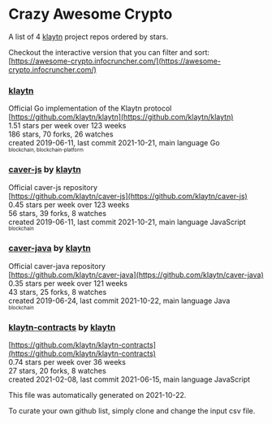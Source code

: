 # Crazy Awesome Crypto
A list of 4 [klaytn](https://github.com/klaytn) project repos ordered by stars.  

Checkout the interactive version that you can filter and sort: 
[https://awesome-crypto.infocruncher.com/](https://awesome-crypto.infocruncher.com/)  


### [klaytn](https://github.com/klaytn/klaytn)  
Official Go implementation of the Klaytn protocol  
[https://github.com/klaytn/klaytn](https://github.com/klaytn/klaytn)  
1.51 stars per week over 123 weeks  
186 stars, 70 forks, 26 watches  
created 2019-06-11, last commit 2021-10-21, main language Go  
<sub><sup>blockchain, blockchain-platform</sup></sub>


### [caver-js](https://github.com/klaytn/caver-js) by [klaytn](https://github.com/klaytn)  
Official caver-js repository  
[https://github.com/klaytn/caver-js](https://github.com/klaytn/caver-js)  
0.45 stars per week over 123 weeks  
56 stars, 39 forks, 8 watches  
created 2019-06-11, last commit 2021-10-21, main language JavaScript  
<sub><sup>blockchain</sup></sub>


### [caver-java](https://github.com/klaytn/caver-java) by [klaytn](https://github.com/klaytn)  
Official caver-java repository  
[https://github.com/klaytn/caver-java](https://github.com/klaytn/caver-java)  
0.35 stars per week over 121 weeks  
43 stars, 25 forks, 8 watches  
created 2019-06-24, last commit 2021-10-22, main language Java  
<sub><sup>blockchain</sup></sub>


### [klaytn-contracts](https://github.com/klaytn/klaytn-contracts) by [klaytn](https://github.com/klaytn)  
  
[https://github.com/klaytn/klaytn-contracts](https://github.com/klaytn/klaytn-contracts)  
0.74 stars per week over 36 weeks  
27 stars, 20 forks, 8 watches  
created 2021-02-08, last commit 2021-06-15, main language JavaScript  


This file was automatically generated on 2021-10-22.  

To curate your own github list, simply clone and change the input csv file.  